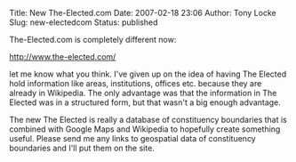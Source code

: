 Title: New The-Elected.com
Date: 2007-02-18 23:06
Author: Tony Locke
Slug: new-electedcom
Status: published

The-Elected.com is completely different now:  
  
<http://www.the-elected.com/>  
  
let me know what you think. I've given up on the idea of having The Elected hold information like areas, institutions, offices etc. because they are already in Wikipedia. The only advantage was that the information in The Elected was in a structured form, but that wasn't a big enough advantage.  
  
The new The Elected is really a database of constituency boundaries that is combined with Google Maps and Wikipedia to hopefully create something useful. Please send me any links to geospatial data of constituency boundaries and I'll put them on the site.
